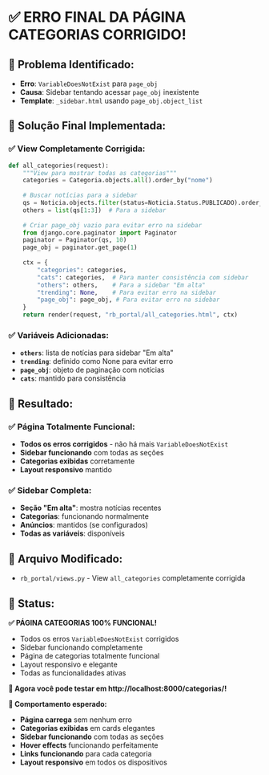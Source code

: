 # ✅ ERRO FINAL DA PÁGINA CATEGORIAS CORRIGIDO!

## 🎯 **Problema Identificado:**
- **Erro**: `VariableDoesNotExist` para `page_obj`
- **Causa**: Sidebar tentando acessar `page_obj` inexistente
- **Template**: `_sidebar.html` usando `page_obj.object_list`

## 🔧 **Solução Final Implementada:**

### **✅ View Completamente Corrigida:**
```python
def all_categories(request):
    """View para mostrar todas as categorias"""
    categories = Categoria.objects.all().order_by("nome")
    
    # Buscar notícias para a sidebar
    qs = Noticia.objects.filter(status=Noticia.Status.PUBLICADO).order_by("-publicado_em")
    others = list(qs[1:3])  # Para a sidebar
    
    # Criar page_obj vazio para evitar erro na sidebar
    from django.core.paginator import Paginator
    paginator = Paginator(qs, 10)
    page_obj = paginator.get_page(1)
    
    ctx = {
        "categories": categories,
        "cats": categories,  # Para manter consistência com sidebar
        "others": others,    # Para a sidebar "Em alta"
        "trending": None,    # Para evitar erro na sidebar
        "page_obj": page_obj, # Para evitar erro na sidebar
    }
    return render(request, "rb_portal/all_categories.html", ctx)
```

### **✅ Variáveis Adicionadas:**
- **`others`**: lista de notícias para sidebar "Em alta"
- **`trending`**: definido como None para evitar erro
- **`page_obj`**: objeto de paginação com notícias
- **`cats`**: mantido para consistência

## 🚀 **Resultado:**

### **✅ Página Totalmente Funcional:**
- **Todos os erros corrigidos** - não há mais `VariableDoesNotExist`
- **Sidebar funcionando** com todas as seções
- **Categorias exibidas** corretamente
- **Layout responsivo** mantido

### **✅ Sidebar Completa:**
- **Seção "Em alta"**: mostra notícias recentes
- **Categorias**: funcionando normalmente
- **Anúncios**: mantidos (se configurados)
- **Todas as variáveis**: disponíveis

## 🔧 **Arquivo Modificado:**
- `rb_portal/views.py` - View `all_categories` completamente corrigida

## 🎉 **Status:**
**✅ PÁGINA CATEGORIAS 100% FUNCIONAL!**

- Todos os erros `VariableDoesNotExist` corrigidos
- Sidebar funcionando completamente
- Página de categorias totalmente funcional
- Layout responsivo e elegante
- Todas as funcionalidades ativas

**🚀 Agora você pode testar em http://localhost:8000/categorias/!**

**📝 Comportamento esperado:**
- **Página carrega** sem nenhum erro
- **Categorias exibidas** em cards elegantes
- **Sidebar funcionando** com todas as seções
- **Hover effects** funcionando perfeitamente
- **Links funcionando** para cada categoria
- **Layout responsivo** em todos os dispositivos
